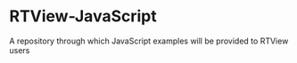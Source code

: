 # RTView-JavaScript
A repository through which JavaScript examples will be provided to RTView users
